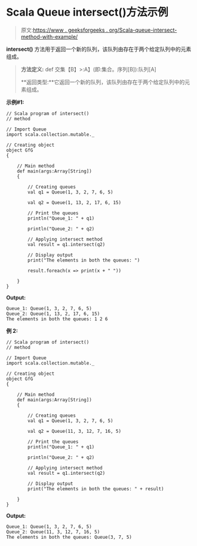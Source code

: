 # Scala Queue intersect()方法示例

> 原文:[https://www . geeksforgeeks . org/Scala-queue-intersect-method-with-example/](https://www.geeksforgeeks.org/scala-queue-intersect-method-with-example/)

**intersect()** 方法用于返回一个新的队列，该队列由存在于两个给定队列中的元素组成。

> **方法定义:** def 交集【B】>:A】(即:集合。序列[B]):队列[A]
> 
> **返回类型:**它返回一个新的队列，该队列由存在于两个给定队列中的元素组成。

**示例#1:**

```
// Scala program of intersect() 
// method 

// Import Queue  
import scala.collection.mutable._

// Creating object 
object GfG 
{ 

    // Main method 
    def main(args:Array[String]) 
    { 

        // Creating queues 
        val q1 = Queue(1, 3, 2, 7, 6, 5) 

        val q2 = Queue(1, 13, 2, 17, 6, 15) 

        // Print the queues
        println("Queue_1: " + q1)

        println("Queue_2: " + q2)

        // Applying intersect method 
        val result = q1.intersect(q2)

        // Display output
        print("The elements in both the queues: ")

        result.foreach(x => print(x + " "))

    } 
} 
```

**Output:**

```
Queue_1: Queue(1, 3, 2, 7, 6, 5)
Queue_2: Queue(1, 13, 2, 17, 6, 15)
The elements in both the queues: 1 2 6

```

**例 2:**

```
// Scala program of intersect() 
// method 

// Import Queue  
import scala.collection.mutable._

// Creating object 
object GfG 
{ 

    // Main method 
    def main(args:Array[String]) 
    { 

        // Creating queues 
        val q1 = Queue(1, 3, 2, 7, 6, 5) 

        val q2 = Queue(11, 3, 12, 7, 16, 5) 

        // Print the queues
        println("Queue_1: " + q1)

        println("Queue_2: " + q2)

        // Applying intersect method 
        val result = q1.intersect(q2)

        // Display output
        print("The elements in both the queues: " + result)

    } 
} 
```

**Output:**

```
Queue_1: Queue(1, 3, 2, 7, 6, 5)
Queue_2: Queue(11, 3, 12, 7, 16, 5)
The elements in both the queues: Queue(3, 7, 5)

```